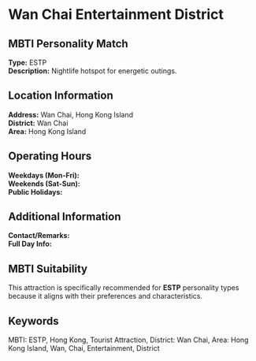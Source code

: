 # Wan Chai Entertainment District

## MBTI Personality Match
**Type:** ESTP  
**Description:** Nightlife hotspot for energetic outings.

## Location Information
**Address:** Wan Chai, Hong Kong Island  
**District:** Wan Chai  
**Area:** Hong Kong Island

## Operating Hours
**Weekdays (Mon-Fri):**   
**Weekends (Sat-Sun):**   
**Public Holidays:** 

## Additional Information
**Contact/Remarks:**   
**Full Day Info:** 

## MBTI Suitability
This attraction is specifically recommended for **ESTP** personality types because it aligns with their preferences and characteristics.

## Keywords
MBTI: ESTP, Hong Kong, Tourist Attraction, District: Wan Chai, Area: Hong Kong Island, Wan, Chai, Entertainment, District

